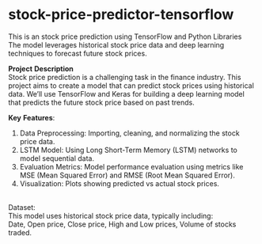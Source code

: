 # stock-price-predictor-tensorflow
This is an stock price prediction using TensorFlow and Python Libraries
<br>
The model leverages historical stock price data and deep learning techniques to forecast future stock prices.

**Project** **Description** <br>
Stock price prediction is a challenging task in the finance industry. This project aims to create a model that can predict stock prices using historical data. We’ll use TensorFlow and Keras for building a deep learning model that predicts the future stock price based on past trends.<br>

**Key** **Features**:<br>
1. Data Preprocessing: Importing, cleaning, and normalizing the stock price data.<br>
2. LSTM Model: Using Long Short-Term Memory (LSTM) networks to model sequential data.<br>
3. Evaluation Metrics: Model performance evaluation using metrics like MSE (Mean Squared Error) and RMSE (Root Mean Squared Error).<br>
4. Visualization: Plots showing predicted vs actual stock prices.<br>
<br>
Dataset: <br>
This model uses historical stock price data, typically including:<br>
Date,
Open price,
Close price,
High and Low prices,
Volume of stocks traded.

<br>

